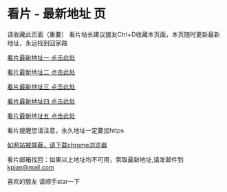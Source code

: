 # 看片 - 最新地址 页

请收藏此页面（重要）
看片站长建议狼友Ctrl+D收藏本页面，本页随时更新最新地址，永远找到回家路

[看片最新地址一 点击此处](https://86354jz.buzz/) 

[看片最新地址二 点击此处](https://86348zy.buzz/) 

[看片最新地址三 点击此处](https://86346ci.buzz/) 

[看片最新地址四 点击此处](https://86356hb.buzz/) 

[看片最新地址五 点击此处](https://86343dz.buzz/) 

看片提醒您请注意，永久地址一定要加https

[如网站被屏蔽，请下载chrome浏览器](https://8xe23.com/chrome_93.0.4577.82.apk) 

看片邮箱找回：如果以上地址均不可用，索取最新地址,请发邮件到 kpian@mail.com

喜欢的狼友 请顺手star一下
